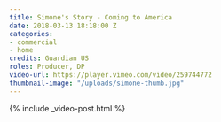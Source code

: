 ```yaml
---
title: Simone's Story - Coming to America
date: 2018-03-13 18:18:00 Z
categories:
- commercial
- home
credits: Guardian US
roles: Producer, DP
video-url: https://player.vimeo.com/video/259744772
thumbnail-image: "/uploads/simone-thumb.jpg"
---
```


{% include _video-post.html %}
